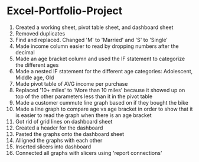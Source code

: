 # Excel-Portfolio-Project
1) Created a working sheet, pivot table sheet, and dashboard sheet
2) Removed duplicates
3) Find and replaced. Changed 'M' to 'Married' and 'S' to 'Single'
4) Made income column easier to read by dropping numbers after the decimal
5) Made an age bracket column and used the IF statement to categorize the different ages
6) Made a nested IF statement for the different age categories: Adolescent, Middle age, Old
7) Made pivot table of AVG income per purchase
8) Replaced '10+ miles' to 'More than 10 miles' because it showed up on top of the other parameters less than it in the pivot table
9) Made a customer cummute line graph based on if they bought the bike
10) Made a line graph to compare age vs age bracket in order to show that it is easier to read the graph when there is an age bracket
11) Got rid of grid lines on dashboard sheet
12) Created a header for the dashboard
13) Pasted the graphs onto the dashboard sheet
14) Alligned the graphs with each other
15) Inserted slicers into dashboard
16) Connected all graphs with slicers using 'report connections'
